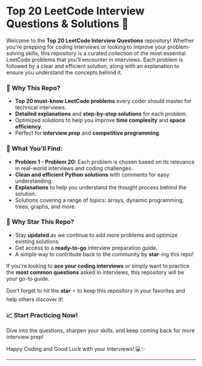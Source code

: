 
# Top 20 LeetCode Interview Questions & Solutions 🚀

Welcome to the **Top 20 LeetCode Interview Questions** repository! Whether you're prepping for coding interviews or looking to improve your problem-solving skills, this repository is a curated collection of the most essential LeetCode problems that you’ll encounter in interviews. Each problem is followed by a clear and efficient solution, along with an explanation to ensure you understand the concepts behind it.

### 🌟 Why This Repo?
- **Top 20 must-know LeetCode problems** every coder should master for technical interviews.
- **Detailed explanations** and **step-by-step solutions** for each problem.
- Optimized solutions to help you improve **time complexity** and **space efficiency**.
- Perfect for **interview prep** and **competitive programming**.

### 🚀 What You’ll Find:
- **Problem 1 - Problem 20:** Each problem is chosen based on its relevance in real-world interviews and coding challenges.
- **Clean and efficient Python solutions** with comments for easy understanding.
- **Explanations** to help you understand the thought process behind the solution.
- Solutions covering a range of topics: arrays, dynamic programming, trees, graphs, and more.

### 🔑 Why Star This Repo?
- Stay **updated** as we continue to add more problems and optimize existing solutions.
- Get access to a **ready-to-go** interview preparation guide.
- A simple way to contribute back to the community by **star**-ing this repo!

If you're looking to **ace your coding interviews** or simply want to practice the **most common questions** asked in interviews, this repository will be your go-to guide. 

Don’t forget to hit the **star** ⭐ to keep this repository in your favorites and help others discover it!

### 📈 Start Practicing Now!
Dive into the questions, sharpen your skills, and keep coming back for more interview prep! 

Happy Coding and Good Luck with your Interviews! 💻✨

---

